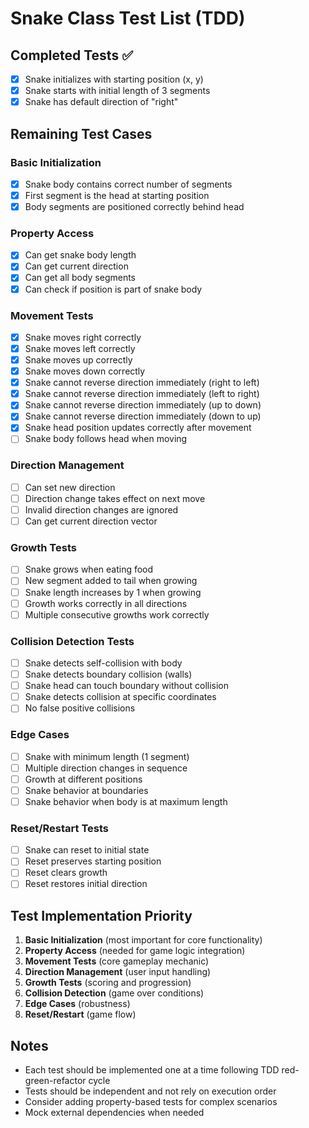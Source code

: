 # Snake Class Test List (TDD)

## Completed Tests ✅

- [x] Snake initializes with starting position (x, y)
- [x] Snake starts with initial length of 3 segments
- [x] Snake has default direction of "right"

## Remaining Test Cases

### Basic Initialization

- [x] Snake body contains correct number of segments
- [x] First segment is the head at starting position
- [x] Body segments are positioned correctly behind head

### Property Access

- [x] Can get snake body length
- [x] Can get current direction
- [x] Can get all body segments
- [x] Can check if position is part of snake body

### Movement Tests

- [x] Snake moves right correctly
- [x] Snake moves left correctly
- [x] Snake moves up correctly
- [x] Snake moves down correctly
- [x] Snake cannot reverse direction immediately (right to left)
- [x] Snake cannot reverse direction immediately (left to right)
- [x] Snake cannot reverse direction immediately (up to down)
- [x] Snake cannot reverse direction immediately (down to up)
- [x] Snake head position updates correctly after movement
- [ ] Snake body follows head when moving

### Direction Management

- [ ] Can set new direction
- [ ] Direction change takes effect on next move
- [ ] Invalid direction changes are ignored
- [ ] Can get current direction vector

### Growth Tests

- [ ] Snake grows when eating food
- [ ] New segment added to tail when growing
- [ ] Snake length increases by 1 when growing
- [ ] Growth works correctly in all directions
- [ ] Multiple consecutive growths work correctly

### Collision Detection Tests

- [ ] Snake detects self-collision with body
- [ ] Snake detects boundary collision (walls)
- [ ] Snake head can touch boundary without collision
- [ ] Snake detects collision at specific coordinates
- [ ] No false positive collisions

### Edge Cases

- [ ] Snake with minimum length (1 segment)
- [ ] Multiple direction changes in sequence
- [ ] Growth at different positions
- [ ] Snake behavior at boundaries
- [ ] Snake behavior when body is at maximum length

### Reset/Restart Tests

- [ ] Snake can reset to initial state
- [ ] Reset preserves starting position
- [ ] Reset clears growth
- [ ] Reset restores initial direction

## Test Implementation Priority

1. **Basic Initialization** (most important for core functionality)
2. **Property Access** (needed for game logic integration)
3. **Movement Tests** (core gameplay mechanic)
4. **Direction Management** (user input handling)
5. **Growth Tests** (scoring and progression)
6. **Collision Detection** (game over conditions)
7. **Edge Cases** (robustness)
8. **Reset/Restart** (game flow)

## Notes

- Each test should be implemented one at a time following TDD red-green-refactor cycle
- Tests should be independent and not rely on execution order
- Consider adding property-based tests for complex scenarios
- Mock external dependencies when needed
